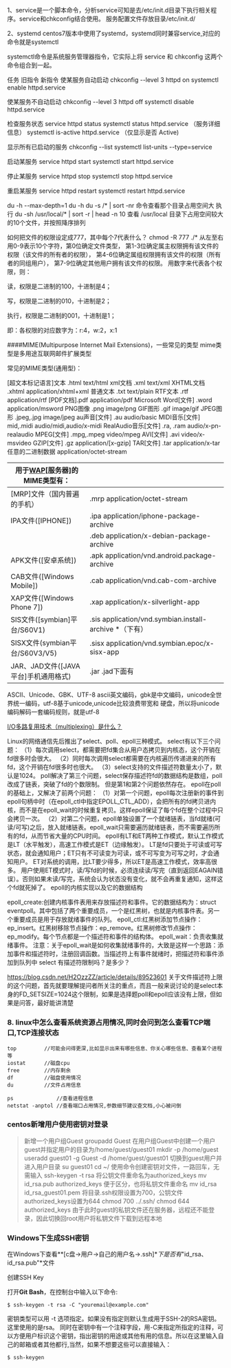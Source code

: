 1、service是一个脚本命令，分析service可知是去/etc/init.d目录下执行相关程序。service和chkconfig结合使用。 
服务配置文件存放目录/etc/init.d/

2、systemd 
centos7版本中使用了systemd，systemd同时兼容service,对应的命令就是systemctl 

systemctl命令是系统服务管理器指令，它实际上将 service 和 chkconfig 这两个命令组合到一起。

任务	旧指令	新指令
使某服务自动启动	chkconfig --level 3 httpd on	systemctl enable httpd.service

使某服务不自动启动	chkconfig --level 3 httpd off	systemctl disable httpd.service

检查服务状态	service httpd status	systemctl status httpd.service
（服务详细信息） systemctl is-active httpd.service （仅显示是否 Active)

显示所有已启动的服务	chkconfig --list	systemctl list-units --type=service

启动某服务	service httpd start	systemctl start httpd.service

停止某服务	service httpd stop	systemctl stop httpd.service

重启某服务	service httpd restart	systemctl restart httpd.service



du -h --max-depth=1
du -h
du -s /* | sort -nr 命令查看那个目录占用空间大
执行 du -sh /usr/local/* | sort -r | head -n 10 查看 /usr/local 目录下占用空间较大的10个文件，并按照降序排列

如何把文件的权限设定成777，其中每个7代表什么？ chmod -R 777 ./* 从左至右用0-9表示10个字符，第0位确定文件类型， 第1-3位确定属主权限拥有该文件的权限（该文件的所有者的权限）， 第4-6位确定属组权限拥有该文件的权限（所有者的同组用户）， 第7-9位确定其他用户拥有该文件的权限。 用数字来代表各个权限，则：

读，权限是二进制的100，十进制是4；

写，权限是二进制的010，十进制是2；

执行，权限是二进制的001，十进制是1；

即：各权限的对应数字为：r:4，w:2，x:1

####MIME(Multipurpose Internet Mail Extensions)，一些常见的类型 mime类型是多用途互联网邮件扩展类型

常见的MIME类型(通用型)：

[超文本标记语言]文本 .html text/html
xml文档 .xml text/xml
XHTML文档 .xhtml application/xhtml+xml
普通文本 .txt text/plain
RTF文本 .rtf application/rtf
[PDF文档].pdf application/pdf
Microsoft Word[文件] .word application/msword
PNG图像 .png image/png
GIF图形 .gif image/gif
JPEG图形 .jpeg,.jpg image/jpeg
au声音[文件] .au audio/basic
MIDI音乐[文件] mid,.midi audio/midi,audio/x-midi
RealAudio音乐[文件] .ra, .ram audio/x-pn-realaudio
MPEG[文件] .mpg,.mpeg video/mpeg
AVI[文件] .avi video/x-msvideo
GZIP[文件] .gz application/[x-gzip]
TAR[文件] .tar application/x-tar
任意的二进制数据 application/octet-stream

| **用于**[**WAP**](https://baike.baidu.com/item/WAP)[**服务器**]**的MIME类型有：** |                                                        |
| ------------------------------------------------------------ | ------------------------------------------------------ |
| [MRP]文件（国内普遍的手机）                                  | .mrp application/octet-stream                          |
| IPA文件([IPHONE])                                            | .ipa application/iphone-package-archive                |
|                                                              | .deb application/x-debian-package-archive              |
| APK文件([安卓系统])                                          | .apk application/vnd.android.package-archive           |
| CAB文件([Windows Mobile])                                    | .cab application/vnd.cab-com-archive                   |
| XAP文件([Windows Phone 7])                                   | .xap application/x-silverlight-app                     |
| SIS文件([symbian]平台/S60V1)                                 | .sis application/vnd.symbian.install-archive *（下有） |
| SISX文件(symbian平台/S60V3/V5)                               | .sisx application/vnd.symbian.epoc/x-sisx-app          |
| JAR、JAD文件([JAVA平台]手机通用格式)                         | .jar .jad下面有                                        |

ASCII、Unicode、GBK、UTF-8 ascii英文编码，gbk是中文编码，unicode全世界统一编码，utf-8基于unicode,unicode比较浪费带宽和 硬盘，所以将unicode编码解码一套编码规则，就是utf-8



[I/O多路复用技术（multiplexing）是什么？](https://www.zhihu.com/question/28594409)

Linux的网络通信先后推出了select、poll、epoll三种模式。
select有以下三个问题：
（1）每次调用select，都需要把fd集合从用户态拷贝到内核态，这个开销在fd很多时会很大。
（2）同时每次调用select都需要在内核遍历传递进来的所有fd，这个开销在fd很多时也很大。
（3）select支持的文件描述符数量太小了，默认是1024。
poll解决了第三个问题，select保存描述符fd的数据结构是数组，poll改成了链表，突破了fd的个数限制。
但是第1和第2个问题依然存在。
epoll在poll的基础上，又解决了前两个问题：
（1）对第一个问题，epoll每次注册新的事件到epoll句柄中时（在epoll_ctl中指定EPOLL_CTL_ADD），会把所有的fd拷贝进内核，而不是在epoll_wait的时候重复拷贝。这样epoll保证了每个fd在整个过程中只会拷贝一次。
（2）对第二个问题，epoll单独设置了一个就绪链表，当fd就绪(可读/可写)之后，放入就绪链表。epoll_wait只需要遍历就绪链表，而不需要遍历所有的fd，从而节省大量的CPU时间。
epoll有LT和ET两种工作模式，默认工作模式是LT（水平触发），高速工作模式是ET（边缘触发）。
LT是fd只要处于可读或可写状态，就会通知用户；ET只有不可读变为可读，或不可写变为可写之时，才会通知用户。
ET对系统的调用，比LT要少得多，所以ET是高速工作模式，效率高很多。
用户使用ET模式时，读/写fd的时候，必须连续读/写完（直到返回EAGAIN错误）。否则如果未读/写完，系统会认为状态没有变化，就不会再重复通知，这样这个fd就死掉了。
epoll的内核实现以及它的数据结构

epoll_create:创建内核事件表用来存放描述符和事件。它的数据结构为：struct eventpoll。其中包括了两个重要成员，一个是红黑树，也就是内核事件表。另一个重要成员是用于存放就绪事件的队列。
epoll_ctl:红黑树添加节点操作：ep_insert。红黑树移除节点操作：ep_remove。红黑树修改节点操作：ep_modify。每个节点都是一个描述符和事件的结构体。
epoll_wait：负责收集就绪事件。
注意：关于epoll_wait是如何收集就绪事件的，大致是这样一个思路：添加事件和描述符时，注册回调函数。当描述符上有事件就绪时，把描述符和事件添加到队列中
select 有描述符限制吗？是多少？

https://blog.csdn.net/H2OzzZZ/article/details/89523601
关于文件描述符上限的这个问题，首先就要理解提问者所关注的重点，而且一般来说讨论的是select本身的FD_SETSIZE=1024这个限制，如果是选择题poll和epoll应该没有上限，但如果是问答，最好能讲清楚

### 8. linux中怎么查看系统资源占用情况,同时会问到怎么查看TCP端口,TCP连接状态
```
top         //可能会问得更深,比如显示出来有哪些信息、你关心哪些信息、查看某个进程等
iostat      //磁盘cpu
free        //内存剩余
df          //磁盘使用情况
du          //文件占用信息

ps              //查看进程信息
netstat -anptol //查看端口占用情况,参数细节建议查文档,小心被问倒
```



### centos新增用户使用密钥对登录

> 新增一个用户组Guest
> groupadd Guest
> 在用户组Guest中创建一个用户guest并指定用户的目录为/home/guest/guest01
> mkdir -p /home/guest
> useradd guest01 -g Guest  -d /home/guest/guest01
> 切换到guest用户并进入用户目录
> su guest01
> cd ~/
> 使用命令创建密钥对文件，一路回车，无需输入
> ssh-keygen -t rsa
> 将公钥文件重命名为authorized_keys
> mv id_rsa.pub authorized_keys
> 便于区分，也将私钥文件重命名
> mv id_rsa id_rsa_guest01.pem
> 将目录.ssh权限设置为700，公钥文件authorized_keys设置为644
> chmod 700 ../.ssh/
> chmod 644 authorized_keys
> 由于此时guest的私钥文件还在服务器，远程还不能登录，因此切换回root用户将私钥文件下载到远程本地

### Windows下生成SSH密钥

在Windows下查看**[c盘->用户->自己的用户名->.ssh]**下是否有*"id_rsa、id_rsa.pub"*文件

创建SSH Key

打开**Git Bash**，在控制台中输入以下命令:

```
$ ssh-keygen -t rsa -C "youremail@example.com"
```

密钥类型可以用 -t 选项指定。如果没有指定则默认生成用于SSH-2的RSA密钥。这里使用的是rsa。
 同时在密钥中有一个注释字段，用-C来指定所指定的注释，可以方便用户标识这个密钥，指出密钥的用途或其他有用的信息。所以在这里输入自己的邮箱或者其他都行,当然，如果不想要这些可以直接输入：

```
$ ssh-keygen
```